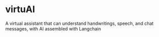 # virtuAI
A virtual assistant that can understand handwritings, speech, and chat messages, with AI assembled with Langchain
